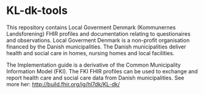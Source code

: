 # KL-dk-tools
This repository contains Local Goverment Denmark (Kommunernes Landsforening) FHIR profiles and documentation relating to questionaires and observations. Local Goverment Denmark is a non-profit organisation financed by the Danish municipalities. The Danish municipalities deliver health and social care in homes, nursing homes and local facilities.

The Implementation guide is a derivative of the Common Municipality Information Model (FKI). The FKI FHIR profiles can be used to exchange and report health care and social care data from Danish municipalities. See more her: http://build.fhir.org/ig/hl7dk/KL-dk/
